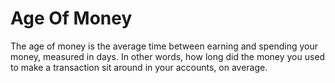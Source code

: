 # Age Of Money

The age of money is the average time between earning and spending your money, measured in days. In other words, how long did the money you used to make a transaction sit around in your accounts, on average.
